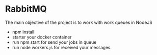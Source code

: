 # RabbitMQ
The main objective of the project is to work with work queues in NodeJS

* npm install
* starter your docker container
* run npm start for send your jobs in queue
* run node workers.js for received your messages
